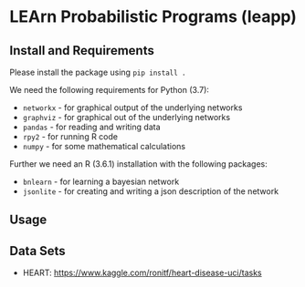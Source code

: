 # LEArn Probabilistic Programs (leapp)

## Install and Requirements
Please install the package using `pip install .`

We need the following requirements for Python (3.7):

- `networkx` - for graphical output of the underlying networks
- `graphviz` - for graphical out of the underlying networks
- `pandas` - for reading and writing data
- `rpy2` - for running R code 
- `numpy` - for some mathematical calculations

Further we need an R (3.6.1) installation with the following packages:

- `bnlearn` - for learning a bayesian network
- `jsonlite` - for creating and writing a json description of the network

## Usage

## Data Sets
- HEART: https://www.kaggle.com/ronitf/heart-disease-uci/tasks